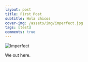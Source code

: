```yaml
---
layout: post
title: First Post
subtitle: Hola chicos
cover-img: /assets/img/imperfect.jpg
tags: [test]
comments: true
---
```


![Imperfect](https://i.imgur.com/7l4JgL0.jpg)

We out here.
